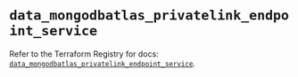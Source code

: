 # `data_mongodbatlas_privatelink_endpoint_service`

Refer to the Terraform Registry for docs: [`data_mongodbatlas_privatelink_endpoint_service`](https://registry.terraform.io/providers/mongodb/mongodbatlas/1.17.4/docs/data-sources/privatelink_endpoint_service).
